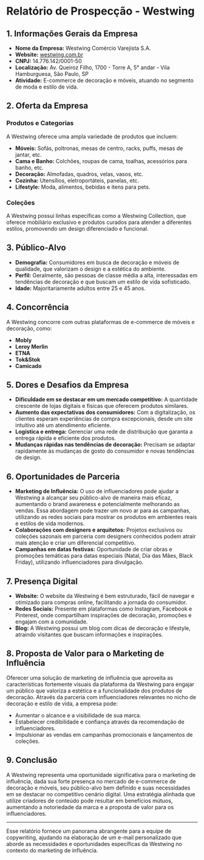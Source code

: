 # Relatório de Prospecção - Westwing

## 1. Informações Gerais da Empresa
- **Nome da Empresa:** Westwing Comércio Varejista S.A.
- **Website:** [westwing.com.br](https://www.westwing.com.br)
- **CNPJ:** 14.776.142/0001-50
- **Localização:** Av. Queiroz Filho, 1700 - Torre A, 5° andar - Vila Hamburguesa, São Paulo, SP
- **Atividade:** E-commerce de decoração e móveis, atuando no segmento de moda e estilo de vida.

## 2. Oferta da Empresa
### Produtos e Categorias
A Westwing oferece uma ampla variedade de produtos que incluem:
- **Móveis:** Sofás, poltronas, mesas de centro, racks, puffs, mesas de jantar, etc.
- **Cama e Banho:** Colchões, roupas de cama, toalhas, acessórios para banho, etc.
- **Decoração:** Almofadas, quadros, velas, vasos, etc.
- **Cozinha:** Utensílios, eletroportáteis, panelas, etc.
- **Lifestyle:** Moda, alimentos, bebidas e itens para pets.

### Coleções
A Westwing possui linhas específicas como a Westwing Collection, que oferece mobiliário exclusivo e produtos curados para atender a diferentes estilos, promovendo um design diferenciado e funcional.

## 3. Público-Alvo
- **Demografia:** Consumidores em busca de decoração e móveis de qualidade, que valorizam o design e a estética do ambiente.
- **Perfil:** Geralmente, são pessoas de classe média a alta, interessadas em tendências de decoração e que buscam um estilo de vida sofisticado.
- **Idade:** Majoritariamente adultos entre 25 e 45 anos.

## 4. Concorrência
A Westwing concorre com outras plataformas de e-commerce de móveis e decoração, como:
- **Mobly**
- **Leroy Merlin**
- **ETNA**
- **Tok&Stok**
- **Camicado**

## 5. Dores e Desafios da Empresa
- **Dificuldade em se destacar em um mercado competitivo:** A quantidade crescente de lojas digitais e físicas que oferecem produtos similares.
- **Aumento das expectativas dos consumidores:** Com a digitalização, os clientes esperam experiências de compra excepcionais, desde um site intuitivo até um atendimento eficiente.
- **Logística e entrega:** Gerenciar uma rede de distribuição que garanta a entrega rápida e eficiente dos produtos.
- **Mudanças rápidas nas tendências de decoração:** Precisam se adaptar rapidamente às mudanças de gosto do consumidor e novas tendências de design.

## 6. Oportunidades de Parceria
- **Marketing de Influência:** O uso de influenciadores pode ajudar a Westwing a alcançar seu público-alvo de maneira mais eficaz, aumentando o brand awareness e potencialmente melhorando as vendas. Essa abordagem pode trazer um novo ar para as campanhas, utilizando as redes sociais para mostrar os produtos em ambientes reais e estilos de vida modernos.
- **Colaborações com designers e arquitetos:** Projetos exclusivos ou coleções sazonais em parceria com designers conhecidos podem atrair mais atenção e criar um diferencial competitivo.
- **Campanhas em datas festivas:** Oportunidade de criar obras e promoções temáticas para datas especiais (Natal, Dia das Mães, Black Friday), utilizando influenciadores para divulgação.

## 7. Presença Digital
- **Website:** O website da Westwing é bem estruturado, fácil de navegar e otimizado para compras online, facilitando a jornada do consumidor.
- **Redes Sociais:** Presente em plataformas como Instagram, Facebook e Pinterest, onde compartilham inspirações de decoração, promoções e engajam com a comunidade.
- **Blog:** A Westwing possui um blog com dicas de decoração e lifestyle, atraindo visitantes que buscam informações e inspirações.

## 8. Proposta de Valor para o Marketing de Influência
Oferecer uma solução de marketing de influência que aproveita as características fortemente visuais da plataforma da Westwing para engajar um público que valoriza a estética e a funcionalidade dos produtos de decoração. Através da parceria com influenciadores relevantes no nicho de decoração e estilo de vida, a empresa pode:
- Aumentar o alcance e a visibilidade de sua marca.
- Estabelecer credibilidade e confiança através da recomendação de influenciadores.
- Impulsionar as vendas em campanhas promocionais e lançamentos de coleções.

## 9. Conclusão
A Westwing representa uma oportunidade significativa para o marketing de influência, dada sua forte presença no mercado de e-commerce de decoração e móveis, seu público-alvo bem definido e suas necessidades em se destacar no competitivo cenário digital. Uma estratégia alinhada que utilize criadores de conteúdo pode resultar em benefícios mútuos, aumentando a notoriedade da marca e a proposta de valor para os influenciadores.

---

Esse relatório fornece um panorama abrangente para a equipe de copywriting, ajudando na elaboração de um e-mail personalizado que aborde as necessidades e oportunidades específicas da Westwing no contexto do marketing de influência.